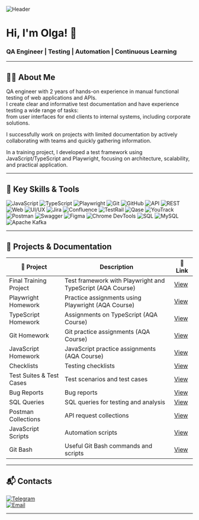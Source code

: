 ![Header](<img width="512" height="279" alt="image" src="https://github.com/user-attachments/assets/723d7e18-24f6-4882-968f-e75392fb5781"/>)

# Hi, I'm Olga! 👋  
### QA Engineer | Testing | Automation | Continuous Learning

---

## 👩‍💻 About Me

QA engineer with 2 years of hands-on experience in manual functional testing of web applications and APIs.  
I create clear and informative test documentation and have experience testing a wide range of tasks:  
from user interfaces for end clients to internal systems, including corporate solutions.  

I successfully work on projects with limited documentation by actively collaborating with teams and quickly gathering information.  

In a training project, I developed a test framework using JavaScript/TypeScript and Playwright, focusing on architecture, scalability, and practical application.

---

## 🔧 Key Skills & Tools

<div align="left">
  <img src="https://img.shields.io/badge/JavaScript-090909?style=for-the-badge&logo=JavaScript&logoColor=E9D54D" alt="JavaScript" />
  <img src="https://img.shields.io/badge/TypeScript-090909?style=for-the-badge&logo=TypeScript&logoColor=3178C6" alt="TypeScript" />
  <img src="https://img.shields.io/badge/Playwright-090909?style=for-the-badge&logo=playwright&logoColor=FFFFFF" alt="Playwright" />
  <img src="https://img.shields.io/badge/Git-090909?style=for-the-badge&logo=git&logoColor=8cc4d7" alt="Git" />
  <img src="https://img.shields.io/badge/GitHub-090909?style=for-the-badge&logo=github&logoColor=FFFFFF" alt="GitHub" />
  <img src="https://img.shields.io/badge/API-090909?style=for-the-badge" alt="API" />
  <img src="https://img.shields.io/badge/REST-090909?style=for-the-badge" alt="REST" />
  <img src="https://img.shields.io/badge/Web-090909?style=for-the-badge" alt="Web" />
  <img src="https://img.shields.io/badge/UI/UX-090909?style=for-the-badge" alt="UI/UX" />
  <img src="https://img.shields.io/badge/Jira-090909?style=for-the-badge&logo=jira&logoColor=0052CC" alt="Jira" />
  <img src="https://img.shields.io/badge/Confluence-090909?style=for-the-badge&logo=confluence&logoColor=0052CC" alt="Confluence" />
  <img src="https://img.shields.io/badge/TestRail-090909?style=for-the-badge" alt="TestRail" />
  <img src="https://img.shields.io/badge/Qase-090909?style=for-the-badge&logo=Qase&logoColor=71b556" alt="Qase" />
  <img src="https://img.shields.io/badge/YouTrack-090909?style=for-the-badge&logo=youtrack&logoColor=71b556" alt="YouTrack" />
  <img src="https://img.shields.io/badge/Postman-090909?style=for-the-badge&logo=postman&logoColor=EF5B25" alt="Postman" />
  <img src="https://img.shields.io/badge/Swagger-090909?style=for-the-badge" alt="Swagger" />
  <img src="https://img.shields.io/badge/Figma-090909?style=for-the-badge&logo=figma&logoColor=F24E1E" alt="Figma" />
  <img src="https://img.shields.io/badge/ChromeDevTools-090909?style=for-the-badge&logo=googlechrome&logoColor=2674f2" alt="Chrome DevTools" />
  <img src="https://img.shields.io/badge/SQL-090909?style=for-the-badge" alt="SQL" />
  <img src="https://img.shields.io/badge/MySQL-090909?style=for-the-badge&logo=mysql&logoColor=00618a" alt="MySQL" />
  <img src="https://img.shields.io/badge/ApacheKafka-090909?style=for-the-badge" alt="Apache Kafka" />
</div>

---

## 📂 Projects & Documentation

<div align="left">

| 📌 Project                  | Description                                                      | 🔗 Link                                         |
|----------------------------|-----------------------------------------------------------------|------------------------------------------------|
| Final Training Project      | Test framework with Playwright and TypeScript (AQA Course)      | [View](https://github.com/JosieVi/aqa-pw-final-project) |
| Playwright Homework         | Practice assignments using Playwright (AQA Course)              | [View](https://github.com/JosieVi/aqa-ts-playwright) |
| TypeScript Homework         | Assignments on TypeScript (AQA Course)                           | [View](https://github.com/JosieVi/aqa-ts-homework) |
| Git Homework               | Git practice assignments (AQA Course)                            | [View](https://github.com/JosieVi/aqa-git-homework) |
| JavaScript Homework         | JavaScript practice assignments (AQA Course)                    | [View](https://github.com/JosieVi/aqa-js-homework) |
| Checklists                 | Testing checklists                                               | [View](https://github.com/JosieVi/Checklists)  |
| Test Suites & Test Cases   | Test scenarios and test cases                                    | [View](https://github.com/JosieVi/Test-Suites-and-Test-Cases) |
| Bug Reports                | Bug reports                                                     | [View](https://github.com/JosieVi/Bug-Reports) |
| SQL Queries                | SQL queries for testing and analysis                             | [View](https://github.com/JosieVi/SQL-Queries) |
| Postman Collections        | API request collections                                          | [View](https://github.com/JosieVi/Postman-Collections) |
| JavaScript Scripts         | Automation scripts                                               | [View](https://github.com/JosieVi/JavaScript)  |
| Git Bash                  | Useful Git Bash commands and scripts                             | [View](https://github.com/JosieVi/Git-Bash)    |

</div>

---

## 📬 Contacts

[![Telegram](https://img.shields.io/badge/Telegram-090909?style=for-the-badge&logo=telegram&logoColor=2CA5E0)](https://t.me/JosieVi)  
[![Email](https://img.shields.io/badge/Email-090909?style=for-the-badge&logo=gmail&logoColor=EA4335)](mailto:your.email@example.com)

---
